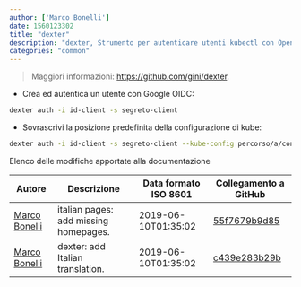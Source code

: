 ```yaml
---
author: ['Marco Bonelli']
date: 1560123302
title: "dexter"
description: "dexter, Strumento per autenticare utenti kubectl con OpenId Connect."
categories: "common"
---
```

> Maggiori informazioni: <https://github.com/gini/dexter>.

- Crea ed autentica un utente con Google OIDC:

```bash
dexter auth -i id-client -s segreto-client
```

- Sovrascrivi la posizione predefinita della configurazione di kube:

```bash
dexter auth -i id-client -s segreto-client --kube-config percorso/a/config
```
Elenco delle modifiche apportate alla documentazione


Autore | Descrizione | Data formato ISO 8601 | Collegamento a GitHub
------|-----|-----|-----
[Marco Bonelli](mailto:marco@mebeim.net) | italian pages: add missing homepages. | 2019-06-10T01:35:02 | [55f7679b9d85](https://github.com/tldr-pages/tldr/commit/55f7679b9d85480f6c81738bd32c7901a1db36fe)
[Marco Bonelli](mailto:mb5.marcob@gmail.com) | dexter: add Italian translation. | 2019-06-10T01:35:02 | [c439e283b29b](https://github.com/tldr-pages/tldr/commit/c439e283b29b500863f17ae01ec27c8b85d7e14c)

